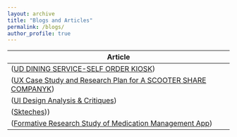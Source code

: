 ```yaml
---
layout: archive
title: "Blogs and Articles"
permalink: /blogs/
author_profile: true
---
```



| Article            |
| --------         |
| ([UD DINING SERVICE-SELF ORDER KIOSK](https://medium.com/@preranak1/ud-dining-service-self-order-kiosk-94c30566f5d9))  | 
| ([UX Case Study and Research Plan for A SCOOTER SHARE COMPANYK](https://medium.com/@preranak1/ux-case-study-and-research-plan-for-a-scooter-share-company-best-long-term-rentals-bird-292a355413ac))  | 
| ([UI Design Analysis & Critiques](https://medium.com/@preranak1/ui-design-analysis-critiques-3bf9dfb2bad4))  | 
| ([Skteches](https://medium.com/@preranak1/sketches-d9692d4ffaa7)))  |
| ([Formative Research Study of Medication Management App](https://medium.com/@preranak1/formative-research-study-of-medication-management-app-42b05a314e1b))  |
